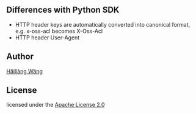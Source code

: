 
Differences with Python SDK
---------------------------

* HTTP header keys are automatically converted into canonical format, e.g.
  x-oss-acl becomes X-Oss-Acl
* HTTP header User-Agent

Author
------

[Hǎiliàng Wáng](https://github.com/h12w)

## License

licensed under the [Apache License 2.0](https://www.apache.org/licenses/LICENSE-2.0.html)

